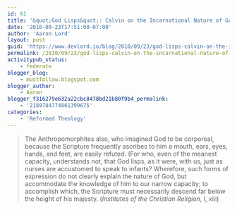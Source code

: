 ```yaml
---
id: 61
title: '&quot;God Lisps&quot;: Calvin on the Incarnational Nature of God&#8217;s Word'
date: '2010-09-23T17:51:00-07:00'
author: 'Aaron Lord'
layout: post
guid: 'https://www.devlord.io/blog/2010/09/23/god-lisps-calvin-on-the-incarnational-nature-of-gods-word/'
permalink: /2010/09/23/god-lisps-calvin-on-the-incarnational-nature-of-gods-word/
activitypub_status:
    - federate
blogger_blog:
    - mustfollow.blogspot.com
blogger_author:
    - Aaron
blogger_f316279e632a22cbc8478bd21b80f9b4_permalink:
    - '2189784774861399675'
categories:
    - 'Reformed Theology'
---
```


<blockquote>The Anthropomorphites also, who imagined God to be corporeal, because the Scripture frequently ascribes to him a mouth, ears, eyes, hands, and feet, are easily refuted. (For who, even of the meanest capacity, understands not, that God lisps, as it were, with us, just as nurses are accustomed to speak to infants? Wherefore, such forms of expression do not clearly explain the nature of God, but accommodate the knowledge of him to our narrow capacity; to accomplish which, the Scripture must necessarily descend far below the height of his majesty.  (<i>Institutes of the Christian Religion</i>, I, xiii)</blockquote><div class="blogger-post-footer"></div>